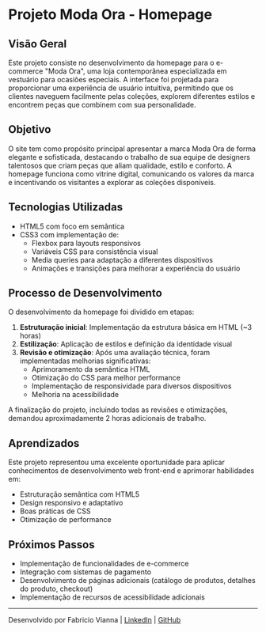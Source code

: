 # Projeto Moda Ora - Homepage

## Visão Geral

Este projeto consiste no desenvolvimento da homepage para o e-commerce "Moda Ora", uma loja contemporânea especializada em vestuário para ocasiões especiais. A interface foi projetada para proporcionar uma experiência de usuário intuitiva, permitindo que os clientes naveguem facilmente pelas coleções, explorem diferentes estilos e encontrem peças que combinem com sua personalidade.

## Objetivo

O site tem como propósito principal apresentar a marca Moda Ora de forma elegante e sofisticada, destacando o trabalho de sua equipe de designers talentosos que criam peças que aliam qualidade, estilo e conforto. A homepage funciona como vitrine digital, comunicando os valores da marca e incentivando os visitantes a explorar as coleções disponíveis.

## Tecnologias Utilizadas

* HTML5 com foco em semântica
* CSS3 com implementação de:
    * Flexbox para layouts responsivos
    * Variáveis CSS para consistência visual
    * Media queries para adaptação a diferentes dispositivos
    * Animações e transições para melhorar a experiência do usuário

## Processo de Desenvolvimento

O desenvolvimento da homepage foi dividido em etapas:

1. **Estruturação inicial**: Implementação da estrutura básica em HTML (~3 horas)
2. **Estilização**: Aplicação de estilos e definição da identidade visual
3. **Revisão e otimização**: Após uma avaliação técnica, foram implementadas melhorias significativas:
    * Aprimoramento da semântica HTML
    * Otimização do CSS para melhor performance
    * Implementação de responsividade para diversos dispositivos
    * Melhoria na acessibilidade

A finalização do projeto, incluindo todas as revisões e otimizações, demandou aproximadamente 2 horas adicionais de trabalho.

## Aprendizados

Este projeto representou uma excelente oportunidade para aplicar conhecimentos de desenvolvimento web front-end e aprimorar habilidades em:

* Estruturação semântica com HTML5
* Design responsivo e adaptativo
* Boas práticas de CSS
* Otimização de performance

## Próximos Passos

* Implementação de funcionalidades de e-commerce
* Integração com sistemas de pagamento
* Desenvolvimento de páginas adicionais (catálogo de produtos, detalhes do produto, checkout)
* Implementação de recursos de acessibilidade adicionais

---

Desenvolvido por Fabricio Vianna | [LinkedIn](https://www.linkedin.com/in/fabricio-vianna/) | [GitHub](https://github.com/fabricio-vianna)

